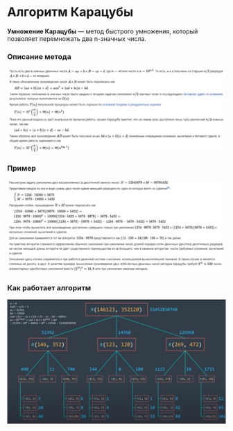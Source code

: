 # Алгоритм Карацубы

**Умножение Карацубы** — метод быстрого умножения, который позволяет перемножать два n-значных числа.

### Описание метода 

![](images/Screenshot_1.png)

### Пример

![](images/Screenshot_2.png)

### Как работает алгоритм

![](images/Screenshot_3.png)